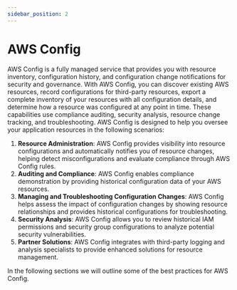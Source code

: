 ```yaml
---
sidebar_position: 2
---
```

# AWS Config

AWS Config is a fully managed service that provides you with resource inventory, configuration history, and configuration change notifications for security and governance. With AWS Config, you can discover existing AWS resources, record configurations for third-party resources, export a complete inventory of your resources with all configuration details, and determine how a resource was configured at any point in time. These capabilities use compliance auditing, security analysis, resource change tracking, and troubleshooting. AWS Config is designed to help you oversee your application resources in the following scenarios: 

1. **Resource Administration**: AWS Config provides visibility into resource configurations and automatically notifies you of resource changes, helping detect misconfigurations and evaluate compliance through AWS Config rules.
2. **Auditing and Compliance**: AWS Config enables compliance demonstration by providing historical configuration data of your AWS resources.
3. **Managing and Troubleshooting Configuration Changes**: AWS Config helps assess the impact of configuration changes by showing resource relationships and provides historical configurations for troubleshooting.
4. **Security Analysis**: AWS Config allows you to review historical IAM permissions and security group configurations to analyze potential security vulnerabilities.
5. **Partner Solutions**: AWS Config integrates with third-party logging and analysis specialists to provide enhanced solutions for resource management.


In the following sections we will outline some of the best practices for AWS Config.
